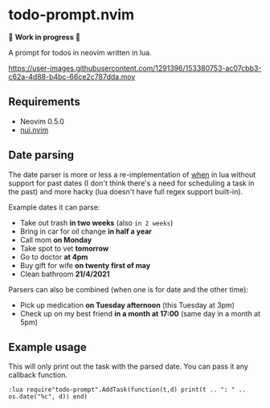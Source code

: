 # todo-prompt.nvim

🚧 **Work in progress** 🚧

A prompt for todos in neovim written in lua.

https://user-images.githubusercontent.com/1291396/153380753-ac07cbb3-c62a-4d88-b4bc-66ce2c787dda.mov

## Requirements

- Neovim 0.5.0
- [nui.nvim](https://github.com/MunifTanjim/nui.nvim)

## Date parsing

The date parser is more or less a re-implementation of [when](https://github.com/olebedev/when/) in lua without support for past dates (I don't think there's a need for scheduling a task in the past) and more hacky (lua doesn't have full regex support built-in).

Example dates it can parse:

- Take out trash **in two weeks** (also `in 2 weeks`)
- Bring in car for oil change **in half a year**
- Call mom **on Monday**
- Take spot to vet **tomorrow**
- Go to doctor **at 4pm**
- Buy gift for wife **on twenty first of may**
- Clean bathroom **21/4/2021**

Parsers can also be combined (when one is for date and the other time):

- Pick up medication **on Tuesday afternoon** (this Tuesday at 3pm)
- Check up on my best friend **in a month at 17:00** (same day in a month at 5pm)

## Example usage

This will only print out the task with the parsed date. You can pass it any callback function.
```
:lua require"todo-prompt".AddTask(function(t,d) print(t .. ": " .. os.date("%c", d)) end) 
```
